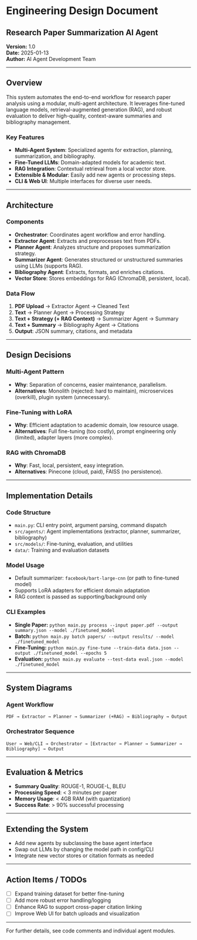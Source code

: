 # Engineering Design Document
## Research Paper Summarization AI Agent

**Version:** 1.0  
**Date:** 2025-01-13  
**Author:** AI Agent Development Team

---

## Overview

This system automates the end-to-end workflow for research paper analysis using a modular, multi-agent architecture. It leverages fine-tuned language models, retrieval-augmented generation (RAG), and robust evaluation to deliver high-quality, context-aware summaries and bibliography management.

### Key Features
- **Multi-Agent System**: Specialized agents for extraction, planning, summarization, and bibliography.
- **Fine-Tuned LLMs**: Domain-adapted models for academic text.
- **RAG Integration**: Contextual retrieval from a local vector store.
- **Extensible & Modular**: Easily add new agents or processing steps.
- **CLI & Web UI**: Multiple interfaces for diverse user needs.

---

## Architecture

### Components
- **Orchestrator**: Coordinates agent workflow and error handling.
- **Extractor Agent**: Extracts and preprocesses text from PDFs.
- **Planner Agent**: Analyzes structure and proposes summarization strategy.
- **Summarizer Agent**: Generates structured or unstructured summaries using LLMs (supports RAG).
- **Bibliography Agent**: Extracts, formats, and enriches citations.
- **Vector Store**: Stores embeddings for RAG (ChromaDB, persistent, local).

### Data Flow
1. **PDF Upload** → Extractor Agent → Cleaned Text
2. **Text** → Planner Agent → Processing Strategy
3. **Text + Strategy (+ RAG Context)** → Summarizer Agent → Summary
4. **Text + Summary** → Bibliography Agent → Citations
5. **Output**: JSON summary, citations, and metadata

---

## Design Decisions

### Multi-Agent Pattern
- **Why**: Separation of concerns, easier maintenance, parallelism.
- **Alternatives**: Monolith (rejected: hard to maintain), microservices (overkill), plugin system (unnecessary).

### Fine-Tuning with LoRA
- **Why**: Efficient adaptation to academic domain, low resource usage.
- **Alternatives**: Full fine-tuning (too costly), prompt engineering only (limited), adapter layers (more complex).

### RAG with ChromaDB
- **Why**: Fast, local, persistent, easy integration.
- **Alternatives**: Pinecone (cloud, paid), FAISS (no persistence).

---

## Implementation Details

### Code Structure
- `main.py`: CLI entry point, argument parsing, command dispatch
- `src/agents/`: Agent implementations (extractor, planner, summarizer, bibliography)
- `src/models/`: Fine-tuning, evaluation, and utilities
- `data/`: Training and evaluation datasets

### Model Usage
- Default summarizer: `facebook/bart-large-cnn` (or path to fine-tuned model)
- Supports LoRA adapters for efficient domain adaptation
- RAG context is passed as supporting/background only

### CLI Examples
- **Single Paper:** `python main.py process --input paper.pdf --output summary.json --model ./finetuned_model`
- **Batch:** `python main.py batch papers/ --output results/ --model ./finetuned_model`
- **Fine-Tuning:** `python main.py fine-tune --train-data data.json --output ./finetuned_model --epochs 5`
- **Evaluation:** `python main.py evaluate --test-data eval.json --model ./finetuned_model`

---

## System Diagrams

### Agent Workflow
```
PDF → Extractor → Planner → Summarizer (+RAG) → Bibliography → Output
```

### Orchestrator Sequence
```
User → Web/CLI → Orchestrator → [Extractor → Planner → Summarizer → Bibliography] → Output
```

---

## Evaluation & Metrics
- **Summary Quality**: ROUGE-1, ROUGE-L, BLEU
- **Processing Speed**: < 3 minutes per paper
- **Memory Usage**: < 4GB RAM (with quantization)
- **Success Rate**: > 90% successful processing

---

## Extending the System
- Add new agents by subclassing the base agent interface
- Swap out LLMs by changing the model path in config/CLI
- Integrate new vector stores or citation formats as needed

---

## Action Items / TODOs
- [ ] Expand training dataset for better fine-tuning
- [ ] Add more robust error handling/logging
- [ ] Enhance RAG to support cross-paper citation linking
- [ ] Improve Web UI for batch uploads and visualization

---

For further details, see code comments and individual agent modules.